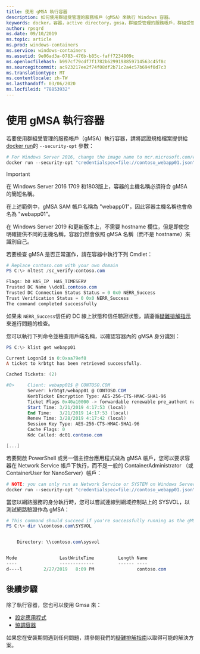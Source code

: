 ```yaml
---
title: 使用 gMSA 執行容器
description: 如何使用群組受管理的服務帳戶（gMSA）來執行 Windows 容器。
keywords: docker，容器，active directory，gmsa，群組受管理的服務帳戶，群組受管理的服務帳戶
author: rpsqrd
ms.date: 09/10/2019
ms.topic: article
ms.prod: windows-containers
ms.service: windows-containers
ms.assetid: 9e06ad3a-0783-476b-b85c-faff7234809c
ms.openlocfilehash: b997cf79cdf7f1782b6299198859714563c45f8c
ms.sourcegitcommit: ac923217ee2f74f08df2b71c2a4c57b694f0d7c3
ms.translationtype: MT
ms.contentlocale: zh-TW
ms.lasthandoff: 03/06/2020
ms.locfileid: "78853932"
---
```

# <a name="run-a-container-with-a-gmsa"></a>使用 gMSA 執行容器

若要使用群組受管理的服務帳戶（gMSA）執行容器，請將認證規格檔案提供給[docker run](https://docs.docker.com/engine/reference/run)的 `--security-opt` 參數：

```powershell
# For Windows Server 2016, change the image name to mcr.microsoft.com/windows/servercore:ltsc2016
docker run --security-opt "credentialspec=file://contoso_webapp01.json" --hostname webapp01 -it mcr.microsoft.com/windows/servercore:ltsc2019 powershell
```

>[!IMPORTANT]
>在 Windows Server 2016 1709 和1803版上，容器的主機名稱必須符合 gMSA 的簡短名稱。

在上述範例中，gMSA SAM 帳戶名稱為 "webapp01"，因此容器主機名稱也會命名為 "webapp01"。

在 Windows Server 2019 和更新版本上，不需要 hostname 欄位，但是即使您明確提供不同的主機名稱，容器仍然會依照 gMSA 名稱（而不是 hostname）來識別自己。

若要檢查 gMSA 是否正常運作，請在容器中執行下列 Cmdlet：

```powershell
# Replace contoso.com with your own domain
PS C:\> nltest /sc_verify:contoso.com

Flags: b0 HAS_IP  HAS_TIMESERV
Trusted DC Name \\dc01.contoso.com
Trusted DC Connection Status Status = 0 0x0 NERR_Success
Trust Verification Status = 0 0x0 NERR_Success
The command completed successfully
```

如果未 `NERR_Success`信任的 DC 線上狀態和信任驗證狀態，請遵循[疑難排解指示](gmsa-troubleshooting.md#check-the-container)來進行問題的檢查。

您可以執行下列命令並檢查用戶端名稱，以確認容器內的 gMSA 身分識別：

```powershell
PS C:\> klist get webapp01

Current LogonId is 0:0xaa79ef8
A ticket to krbtgt has been retrieved successfully.

Cached Tickets: (2)

#0>     Client: webapp01$ @ CONTOSO.COM
        Server: krbtgt/webapp01 @ CONTOSO.COM
        KerbTicket Encryption Type: AES-256-CTS-HMAC-SHA1-96
        Ticket Flags 0x40a10000 -> forwardable renewable pre_authent name_canonicalize
        Start Time: 3/21/2019 4:17:53 (local)
        End Time:   3/21/2019 14:17:53 (local)
        Renew Time: 3/28/2019 4:17:42 (local)
        Session Key Type: AES-256-CTS-HMAC-SHA1-96
        Cache Flags: 0
        Kdc Called: dc01.contoso.com

[...]
```

若要開啟 PowerShell 或另一個主控台應用程式做為 gMSA 帳戶，您可以要求容器在 Network Service 帳戶下執行，而不是一般的 ContainerAdministrator （或 ContainerUser for NanoServer）帳戶：

```powershell
# NOTE: you can only run as Network Service or SYSTEM on Windows Server 1709 and later
docker run --security-opt "credentialspec=file://contoso_webapp01.json" --hostname webapp01 --user "NT AUTHORITY\NETWORK SERVICE" -it mcr.microsoft.com/windows/servercore:ltsc2019 powershell
```

當您以網路服務的身分執行時，您可以嘗試連線到網域控制站上的 SYSVOL，以測試網路驗證作為 gMSA：

```powershell
# This command should succeed if you're successfully running as the gMSA
PS C:\> dir \\contoso.com\SYSVOL


    Directory: \\contoso.com\sysvol


Mode                LastWriteTime         Length Name
----                -------------         ------ ----
d----l        2/27/2019   8:09 PM                contoso.com
```

## <a name="next-steps"></a>後續步驟

除了執行容器，您也可以使用 Gmsa 來：

- [設定應用程式](gmsa-configure-app.md)
- [協調容器](gmsa-orchestrate-containers.md)

如果您在安裝期間遇到任何問題，請參閱我們的[疑難排解指南](gmsa-troubleshooting.md)以取得可能的解決方案。
